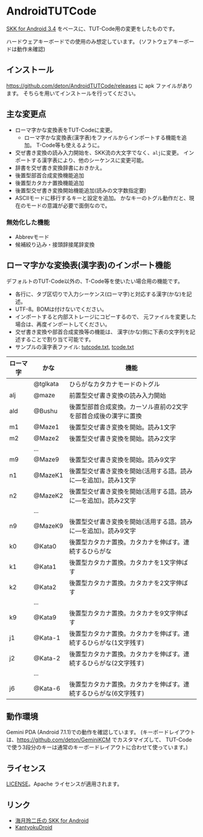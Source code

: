 AndroidTUTCode
==============

[SKK for Android 3.4](http://ray-mizuki.la.coocan.jp/software/skk_jp.html)
をベースに、TUT-Code用の変更をしたものです。

ハードウェアキーボードでの使用のみ想定しています。
(ソフトウェアキーボードは動作未確認)

## インストール

https://github.com/deton/AndroidTUTCode/releases に apk ファイルがあります。
そちらを用いてインストールを行ってください。

## 主な変更点

* ローマ字かな変換表をTUT-Codeに変更。
  * ローマ字かな変換表(漢字表)をファイルからインポートする機能を追加。
    T-Code等も使えるように。
* 交ぜ書き変換の読み入力開始を、SKK流の大文字でなく、`alj`に変更。
  インポートする漢字表により、他のシーケンスに変更可能。
* 辞書を交ぜ書き変換辞書におきかえ。
* 後置型部首合成変換機能追加
* 後置型カタカナ置換機能追加
* 後置型交ぜ書き変換開始機能追加(読みの文字数指定要)
* ASCIIモードに移行するキーと設定を追加。
  かなキーのトグル動作だと、現在のモードの意識が必要で面倒なので。

### 無効化した機能

* Abbrevモード
* 候補絞り込み・接頭辞接尾辞変換

## ローマ字かな変換表(漢字表)のインポート機能

デフォルトのTUT-Code以外の、T-Code等を使いたい場合用の機能です。

* 各行に、タブ区切りで入力シーケンス(ローマ字)と対応する漢字(かな)を記述。
* UTF-8。BOMは付けないでください。
* インポートすると内部ストレージにコピーするので、
  元ファイルを変更した場合は、再度インポートしてください。
* 交ぜ書き変換や部首合成変換等の機能は、
  漢字(かな)側に下表の文字列を記述することで割り当て可能です。
* サンプルの漢字表ファイル: [tutcode.txt](./tutcode.txt), [tcode.txt](./tcode.txt)

|ローマ字|かな|機能|
|---|---|---|
|   |@tglkata|ひらがなカタカナモードのトグル|
|alj|@maze   |前置型交ぜ書き変換の読み入力開始|
|ald|@Bushu  |後置型部首合成変換。カーソル直前の2文字を部首合成後の漢字に置換|
|m1 |@Maze1  |後置型交ぜ書き変換を開始。読み1文字|
|m2 |@Maze2  |後置型交ぜ書き変換を開始。読み2文字|
|   |...     | |
|m9 |@Maze9  |後置型交ぜ書き変換を開始。読み9文字|
|n1 |@MazeK1 |後置型交ぜ書き変換を開始(活用する語。読みに―を追加)。読み1文字|
|n2 |@MazeK2 |後置型交ぜ書き変換を開始(活用する語。読みに―を追加)。読み2文字|
|   |...     | |
|n9 |@MazeK9 |後置型交ぜ書き変換を開始(活用する語。読みに―を追加)。読み9文字|
|k0 |@Kata0  |後置型カタカナ置換。カタカナを伸ばす。連続するひらがな|
|k1 |@Kata1  |後置型カタカナ置換。カタカナを1文字伸ばす|
|k2 |@Kata2  |後置型カタカナ置換。カタカナを2文字伸ばす|
|   |...     | |
|k9 |@Kata9  |後置型カタカナ置換。カタカナを9文字伸ばす|
|j1 |@Kata-1 |後置型カタカナ置換。カタカナを伸ばす。連続するひらがな(1文字残す)|
|j2 |@Kata-2 |後置型カタカナ置換。カタカナを伸ばす。連続するひらがな(2文字残す)|
|   |...     | |
|j6 |@Kata-6 |後置型カタカナ置換。カタカナを伸ばす。連続するひらがな(6文字残す)|

## 動作環境

Gemini PDA (Android 7.1.1)での動作を確認しています。
(キーボードレイアウトは、https://github.com/deton/GeminiKCM でカスタマイズして、
TUT-Codeで使う3段分のキーは通常のキーボードレイアウトに合わせて使っています。)

## ライセンス

[LICENSE](./LICENSE)。Apache ライセンスが適用されます。

## リンク
* [海月玲二氏の SKK for Android](http://ray-mizuki.la.coocan.jp/software/skk_jp.html)
* [KantyokuDroid](https://nixeneko.hatenablog.com/entry/2015/12/25/235939)
